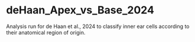 # deHaan_Apex_vs_Base_2024
Analysis run for de Haan et al., 2024 to classify inner ear cells according to their anatomical region of origin.
